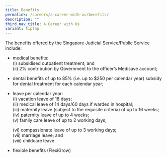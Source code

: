 ```yaml
---
title: Benefits
permalink: /careers/a-career-with-us/benefits/
description: ""
third_nav_title: A Career with Us
variant: tiptap
---
```

<p>The benefits offered by the Singapore Judicial Service/Public Service
include:</p>
<ul>
<li>
<p>medical benefits:
<br>(i) subsidised outpatient treatment; and
<br>(ii) 2% contribution by Government to the officer’s Medisave account;</p>
</li>
<li>
<p>dental benefits of up to 85% (i.e. up to $250 per calendar year) subsidy
for dental treatment for each calendar year;</p>
</li>
<li>
<p>leave per calendar year:
<br>(i) vacation leave of 18 days;
<br>(ii) medical leave of 14 days/60 days if warded in hospital;
<br>(iii) maternity leave (subject to the requisite criteria) of up to 16
weeks;
<br>(iv) paternity leave of up to 4 weeks;
<br>(v) family care leave of up to 2 working days;</p>
<p>(vi) compassionate leave of up to 3 working days;
<br>(vii) marriage leave; and&nbsp;
<br>(viii) childcare leave&nbsp;</p>
</li>
</ul>
<ul>
<li>
<p>flexible benefits (FlexiGrow)</p>
</li>
</ul>
<p></p>